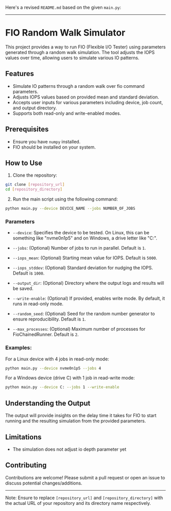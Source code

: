 Here's a revised `README.md` based on the given `main.py`:

---

# FIO Random Walk Simulator

This project provides a way to run FIO (Flexible I/O Tester) using parameters generated through a random walk simulation. The tool adjusts the IOPS values over time, allowing users to simulate various IO patterns.

## Features

- Simulate IO patterns through a random walk over fio command parameters.
- Adjusts IOPS values based on provided mean and standard deviation.
- Accepts user inputs for various parameters including device, job count, and output directory.
- Supports both read-only and write-enabled modes.

## Prerequisites

- Ensure you have `numpy` installed.
- FIO should be installed on your system.

## How to Use

1. Clone the repository:
```bash
git clone [repository_url]
cd [repository_directory]
```

2. Run the main script using the following command:
```bash
python main.py --device DEVICE_NAME --jobs NUMBER_OF_JOBS
```

### Parameters

- `--device`: Specifies the device to be tested. On Linux, this can be something like "nvme0n1p5" and on Windows, a drive letter like "C:".
  
- `--jobs`: (Optional) Number of jobs to run in parallel. Default is `1`.

- `--iops_mean`: (Optional) Starting mean value for IOPS. Default is `5000`.

- `--iops_stddev`: (Optional) Standard deviation for nudging the IOPS. Default is `1000`.

- `--output_dir`: (Optional) Directory where the output logs and results will be saved.

- `--write-enable`: (Optional) If provided, enables write mode. By default, it runs in read-only mode.

- `--random_seed`: (Optional) Seed for the random number generator to ensure reproducibility. Default is `1`.

- `--max_processes`: (Optional) Maximum number of processes for FioChainedRunner. Default is `2`.

### Examples:

For a Linux device with 4 jobs in read-only mode:
```bash
python main.py --device nvme0n1p5 --jobs 4
```

For a Windows device (drive C) with 1 job in read-write mode:
```bash
python main.py --device C: --jobs 1 --write-enable
```

## Understanding the Output

The output will provide insights on the delay time it takes for FIO to start running and the resulting simulation from the provided parameters.

## Limitations

- The simulation does not adjust io depth parameter yet

## Contributing

Contributions are welcome! Please submit a pull request or open an issue to discuss potential changes/additions.

--- 

Note: Ensure to replace `[repository_url]` and `[repository_directory]` with the actual URL of your repository and its directory name respectively.